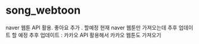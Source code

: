 # song_webtoon

 naver 웹툰 API 활용.  좋아요 추가 . 할예정 
 현재 naver 웹툰만 가져오는데 추후 업데이트 할 예정
 추후 업데이트 : 카카오 API 활용해서 카카오 웹툰도 가져오기
